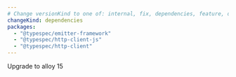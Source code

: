 ```yaml
---
# Change versionKind to one of: internal, fix, dependencies, feature, deprecation, breaking
changeKind: dependencies
packages:
  - "@typespec/emitter-framework"
  - "@typespec/http-client-js"
  - "@typespec/http-client"
---
```


Upgrade to alloy 15
